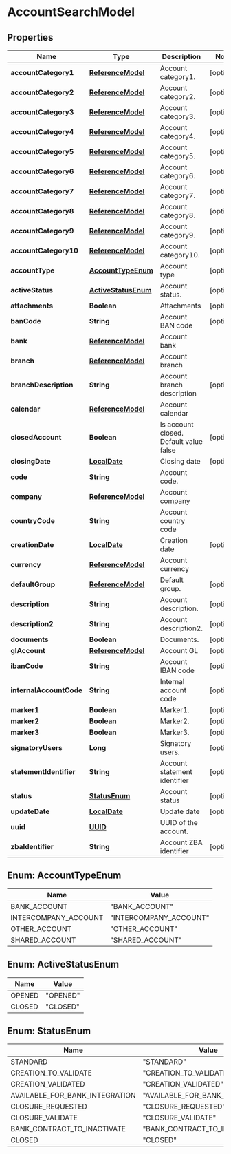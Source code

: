 
# AccountSearchModel

## Properties
Name | Type | Description | Notes
------------ | ------------- | ------------- | -------------
**accountCategory1** | [**ReferenceModel**](ReferenceModel.md) | Account category1. |  [optional]
**accountCategory2** | [**ReferenceModel**](ReferenceModel.md) | Account category2. |  [optional]
**accountCategory3** | [**ReferenceModel**](ReferenceModel.md) | Account category3. |  [optional]
**accountCategory4** | [**ReferenceModel**](ReferenceModel.md) | Account category4. |  [optional]
**accountCategory5** | [**ReferenceModel**](ReferenceModel.md) | Account category5. |  [optional]
**accountCategory6** | [**ReferenceModel**](ReferenceModel.md) | Account category6. |  [optional]
**accountCategory7** | [**ReferenceModel**](ReferenceModel.md) | Account category7. |  [optional]
**accountCategory8** | [**ReferenceModel**](ReferenceModel.md) | Account category8. |  [optional]
**accountCategory9** | [**ReferenceModel**](ReferenceModel.md) | Account category9. |  [optional]
**accountCategory10** | [**ReferenceModel**](ReferenceModel.md) | Account category10. |  [optional]
**accountType** | [**AccountTypeEnum**](#AccountTypeEnum) | Account type |  [optional]
**activeStatus** | [**ActiveStatusEnum**](#ActiveStatusEnum) | Account status. |  [optional]
**attachments** | **Boolean** | Attachments |  [optional]
**banCode** | **String** | Account BAN code |  [optional]
**bank** | [**ReferenceModel**](ReferenceModel.md) | Account bank | 
**branch** | [**ReferenceModel**](ReferenceModel.md) | Account branch | 
**branchDescription** | **String** | Account branch description |  [optional]
**calendar** | [**ReferenceModel**](ReferenceModel.md) | Account calendar | 
**closedAccount** | **Boolean** | Is account closed. Default value false |  [optional]
**closingDate** | [**LocalDate**](LocalDate.md) | Closing date |  [optional]
**code** | **String** | Account code. | 
**company** | [**ReferenceModel**](ReferenceModel.md) | Account company | 
**countryCode** | **String** | Account country code | 
**creationDate** | [**LocalDate**](LocalDate.md) | Creation date |  [optional]
**currency** | [**ReferenceModel**](ReferenceModel.md) | Account currency | 
**defaultGroup** | [**ReferenceModel**](ReferenceModel.md) | Default group. |  [optional]
**description** | **String** | Account description. |  [optional]
**description2** | **String** | Account description2. |  [optional]
**documents** | **Boolean** | Documents. |  [optional]
**glAccount** | [**ReferenceModel**](ReferenceModel.md) | Account GL |  [optional]
**ibanCode** | **String** | Account IBAN code |  [optional]
**internalAccountCode** | **String** | Internal account code |  [optional]
**marker1** | **Boolean** | Marker1. |  [optional]
**marker2** | **Boolean** | Marker2. |  [optional]
**marker3** | **Boolean** | Marker3. |  [optional]
**signatoryUsers** | **Long** | Signatory users. |  [optional]
**statementIdentifier** | **String** | Account statement identifier |  [optional]
**status** | [**StatusEnum**](#StatusEnum) | Account status |  [optional]
**updateDate** | [**LocalDate**](LocalDate.md) | Update date |  [optional]
**uuid** | [**UUID**](UUID.md) | UUID of the account. | 
**zbaIdentifier** | **String** | Account ZBA identifier |  [optional]


<a name="AccountTypeEnum"></a>
## Enum: AccountTypeEnum
Name | Value
---- | -----
BANK_ACCOUNT | &quot;BANK_ACCOUNT&quot;
INTERCOMPANY_ACCOUNT | &quot;INTERCOMPANY_ACCOUNT&quot;
OTHER_ACCOUNT | &quot;OTHER_ACCOUNT&quot;
SHARED_ACCOUNT | &quot;SHARED_ACCOUNT&quot;


<a name="ActiveStatusEnum"></a>
## Enum: ActiveStatusEnum
Name | Value
---- | -----
OPENED | &quot;OPENED&quot;
CLOSED | &quot;CLOSED&quot;


<a name="StatusEnum"></a>
## Enum: StatusEnum
Name | Value
---- | -----
STANDARD | &quot;STANDARD&quot;
CREATION_TO_VALIDATE | &quot;CREATION_TO_VALIDATE&quot;
CREATION_VALIDATED | &quot;CREATION_VALIDATED&quot;
AVAILABLE_FOR_BANK_INTEGRATION | &quot;AVAILABLE_FOR_BANK_INTEGRATION&quot;
CLOSURE_REQUESTED | &quot;CLOSURE_REQUESTED&quot;
CLOSURE_VALIDATE | &quot;CLOSURE_VALIDATE&quot;
BANK_CONTRACT_TO_INACTIVATE | &quot;BANK_CONTRACT_TO_INACTIVATE&quot;
CLOSED | &quot;CLOSED&quot;



